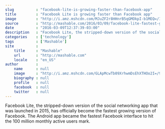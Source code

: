 ```yaml
---
slug          : "facebook-lite-is-growing-faster-than-facebook-app"
title         : "Facebook Lite is growing faster than Facebook app"
image         : "http://i.amz.mshcdn.com/MJuZF2r8HHnrB5qGMOkpI-b1MEQ=/1200x627/2016%2F03%2F09%2F44%2Ffacebookind.f65da.jpg"
source        : "http://mashable.com/2016/03/09/facebook-lite-fastest-growing-app/"
date          : "2016-03-09T12:37:39-03:00"
description   : "Facebook Lite, the stripped-down version of the social networking app that was launched in 2015, has officially become the fastest growing version of Facebook. The Android app became the fastest Facebook interface to hit the 100 million monthly active users mark."
categories    : ['technology']
tags          : ['Mashable']
site          :
    title     : "Mashable"
    url       : "http://mashable.com"
    locale    : "en_US"
author        :
    name      : null
    image     : "http://i.amz.mshcdn.com/GLApMcwTb09XrhwmDsEhXTHOo2I=/90x90/2016%2F06%2F29%2Fe5%2Fhttpsd2mhye01h4nj2n.cloudfront.netmediaZgkyMDE1LzEw.8a646.jpg"
    biography : null
    profile   : null
    facebook  : null
    twitter   : null
---
```


Facebook Lite, the stripped-down version of the social networking app that was launched in 2015, has officially become the fastest growing version of Facebook. The Android app became the fastest Facebook interface to hit the 100 million monthly active users mark.
